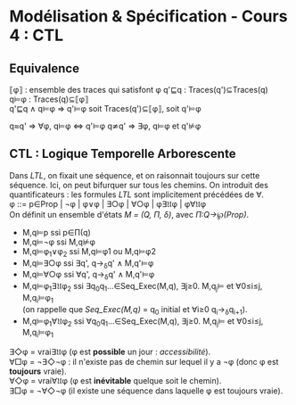 # Modélisation & Spécification - Cours 4 : CTL

## Equivalence  

&#10214;&phi;&#10215; : ensemble des traces qui satisfont &phi;
q'&#8849;q : Traces(q')&sube;Traces(q)  
q&#8872;&phi; : Traces(q)&sube;&#10214;&phi;&#10215;  
q'&#8849;q &and; q&#8872;&phi; &rArr; q'&#8872;&phi;
soit Traces(q')&sube;&#10214;&phi;&#10215;, soit q'&#8872;&phi;  

q&asymp;q' &rArr; &forall;&phi;, q&#8872;&phi; &hArr; q'&#8872;&phi;
q&#8772;q' &rArr; &exist;&phi;, q&#8872;&phi; et q'&#8877;&phi;

## CTL : Logique Temporelle Arborescente

Dans *LTL*, on fixait une séquence, et on raisonnait toujours sur cette
séquence. Ici, on peut bifurquer sur tous les chemins. On introduit des
quantificateurs : les formules *LTL* sont implicitement précédées de &forall;.  
&phi; ::= p&isin;Prop | &not;&phi; | &phi;&or;&phi; | &exist;&#9675;&phi; |
&forall;&#9675;&phi; | &phi;&exist;&#120088;&phi; |
&phi;&forall;&#120088;&phi;  
On définit un ensemble d'états *M = (Q, &Pi;, &delta;)*, avec
*&Pi;:Q&rarr;&weierp;(Prop)*.  

- M,q&#8872;p ssi p&isin;&Pi;(q)  
- M,q&#8872;&not;&phi; ssi M,q&#8877;&phi;
- M,q&#8872;&phi;<sub>1</sub>&or;&phi;<sub>2</sub>
ssi M,q&#8872;&phi;<ubs>1</sub> ou M,q&#8872;&phi;<ubs>2</sub>  
- M,q&#8872;&exist;&#9675;&phi; ssi &exist;q', q&rarr;<sub>&delta;</sub>q'
&and; M,q'&#8872;&phi;  
- M,q&#8872;&forall;&#9675;&phi; ssi &forall;q', q&rarr;<sub>&delta;</sub>q'
&and; M,q'&#8872;&phi;  
- M,q&#8872;&phi;<sub>1</sub>&exist;&#120088;&phi;<sub>2</sub>
ssi &exist;q<sub>0</sub>q<sub>1</sub>...&isin;Seq_Exec(M,q),
&exist;j&ge;0. M,q<sub>j</sub>&#8872; et &forall;0&le;i&le;j,
M,q<sub>i</sub>&#8872;&phi;<sub>1</sub>  
(on rappelle que *Seq_Exec(M,q)* = q<sub>0</sub> initial et &forall;i&ge;0
q<sub>i</sub>&rarr;<sub>&delta;</sub>q<sub>i+1</sub>).  
- M,q&#8872;&phi;<sub>1</sub>&forall;&#120088;&phi;<sub>2</sub>
ssi &forall;q<sub>0</sub>q<sub>1</sub>...&isin;Seq_Exec(M,q),
&exist;j&ge;0. M,q<sub>j</sub>&#8872; et &forall;0&le;i&le;j,
M,q<sub>i</sub>&#8872;&phi;<sub>1</sub>

&exist;&#9671;&phi; = vrai&exist;&#120088;&phi; (&phi; est **possible** un
jour : *accessibilité*).  
&forall;&#9633;&phi; = &not;&exist;&#9671;&not;&phi; : il n'existe pas de
chemin sur lequel il y a &not;&phi; (donc &phi; est **toujours** vraie).  
&forall;&#9671;&phi; = vrai&forall;&#120088;&phi; (&phi; est **inévitable**
quelque soit le chemin).  
&exist;&#9633;&phi; = &not;&forall;&#9671;&not;&phi; (il existe une séquence
dans laquelle &phi; est toujours vraie).  
